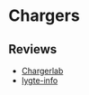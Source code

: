 
# Chargers

## Reviews

- [Chargerlab](https://www.chargerlab.com/)
- [lygte-info](https://lygte-info.dk/info/ChargerIndex%20UK.html)
